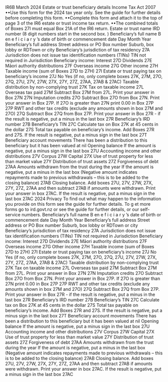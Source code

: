 IR6B March 2024 Estate or trust beneficiary details Income Tax Act 2007 ••Use this form for the 2024 tax year only. See the guide for further details before completing this form. ••Complete this form and attach it to the top of page 3 of the IR6 estate or trust income tax return. ••The combined totals of Boxes 27I must equal Box 21A of the IR6 return. Estate or trust name IRD number (8 digit numbers start in the second box. ) Beneficiary’s full name B en e f i c i a r y ’s date of birth or commencement date Day Month Year Beneficiary’s full address Street address or PO Box number Suburb, box lobby or RDTown or city Beneficiary’s jurisdiction of tax residency 27A Jurisdiction does not issue tax identification numbers (TINs) TIN not required in Jurisdiction Beneficiary income: Interest 27D Dividends 27E Māori authority distributions 27F Overseas income 27G Other income 27H Taxable income (sum of Boxes 27D to 27H) 27I Estate or trust paying tax on beneficiary’s income 27J No Yes (if no, only complete boxes 27K, 27M, 27O, 27Q, 27U, 27V, 27W, 27X, 27Y, 27Z, 27AA, 27AB & 27AC) Taxable distribution by non-complying trust 27K Tax on taxable income 27L Overseas tax paid 27M Subtract Box 27M from 27L. Print your answer in Box 27N 27N Imputation credits 27O Subtract Box 27O from Box 27N. Print your answer in Box 27P. If 27O is greater than 27N print 0.00 in Box 27P 27P RWT and other tax credits (exclude any amounts shown in box 27M and 27O) 27Q Subtract Box 27Q from Box 27P. Print your answer in Box 27R - if the result is negative, put a minus in the last box 27R Beneficiary’s IRD number 27B Beneficiary’s TIN 27C Calculate tax on Box 27K at 45 cents in the dollar 27S Total tax payable on beneficiary’s income. Add Boxes 27R and 27S. If the result is negative, put a minus sign in the last box 27T Beneficiary account movements There has been a distribution to this beneficiary but it has been valued at nil Opening balance If the amount is negative, put a minus sign in the last box 27U Accounting income and other distributions 27V Corpus 27W Capital 27X Use of trust property for less than market value 27Y Distribution of trust assets 27Z Forgiveness of debt 27AA Amounts withdrawn from the trust during the year If the amount is negative, put a minus in the last box (Negative amount indicates repayments made to previous withdrawals – this is to be added to the closing balance) 27AB Closing balance. Add boxes 27U, 27V, 27W, 27X, 27Y, 27Z, 27AA and then subtract 27AB if amounts were withdrawn. Print your answer in box 27AC. If the result is negative, put a minus sign in the last box 27AC 2024 Privacy To find out what may happen to the information you provide on this form see the guide for further details. To g et more forms go to ird.govt.nz or see the guide for further details, or our self-service numbers. Beneficiary’s full name B en e f i c i a r y ’s date of birth or commencement date Day Month Year Beneficiary’s full address Street address or PO Box number Suburb, box lobby or RDTown or city Beneficiary’s jurisdiction of tax residency 27A Jurisdiction does not issue tax identification numbers (TINs) TIN not required in Jurisdiction Beneficiary income: Interest 27D Dividends 27E Māori authority distributions 27F Overseas income 27G Other income 27H Taxable income (sum of Boxes 27D to 27H) 27I Estate or trust paying tax on beneficiary’s income 27J No Yes (if no, only complete boxes 27K, 27M, 27O, 27Q, 27U, 27V, 27W, 27X, 27Y, 27Z, 27AA, 27AB & 27AC) Taxable distribution by non-complying trust 27K Tax on taxable income 27L Overseas tax paid 27M Subtract Box 27M from 27L. Print your answer in Box 27N 27N Imputation credits 27O Subtract Box 27O from Box 27N. Print your answer in Box 27P. If 27O is greater than 27N print 0.00 in Box 27P 27P RWT and other tax credits (exclude any amounts shown in box 27M and 27O) 27Q Subtract Box 27Q from Box 27P. Print your answer in Box 27R - if the result is negative, put a minus in the last box 27R Beneficiary’s IRD number 27B Beneficiary’s TIN 27C Calculate tax on Box 27K at 45 cents in the dollar 27S Total tax payable on beneficiary’s income. Add Boxes 27R and 27S. If the result is negative, put a minus sign in the last box 27T Beneficiary account movements There has been a distribution to this beneficiary but it has been valued at nil Opening balance If the amount is negative, put a minus sign in the last box 27U Accounting income and other distributions 27V Corpus 27W Capital 27X Use of trust property for less than market value 27Y Distribution of trust assets 27Z Forgiveness of debt 27AA Amounts withdrawn from the trust during the year If the amount is negative, put a minus in the last box (Negative amount indicates repayments made to previous withdrawals – this is to be added to the closing balance) 27AB Closing balance. Add boxes 27U, 27V, 27W, 27X, 27Y, 27Z, 27AA and then subtract 27AB if amounts were withdrawn. Print your answer in box 27AC. If the result is negative, put a minus sign in the last box 27AC